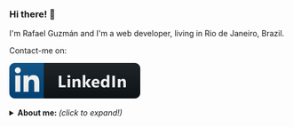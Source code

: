 ### Hi there! 👋

I'm Rafael Guzmán and I'm a web developer, living in Rio de Janeiro, Brazil.

Contact-me on: 
<p>
  
  [![LinkedIn](https://github.com/rqguzman/assets/blob/main/ColoredBadges/svg/social/linkedin.svg)](https://www.linkedin.com/in/rafaelqguzman/)

</p>
<details>
  <summary><b>About me: </b> <i>(click to expand!)</i> </summary>
  
  <br>
  ### - Languages and Tools...
  
  <p align="left">
    <img src="https://github.com/rqguzman/assets/blob/main/ColoredBadges/svg/dev/languages/java.svg" alt="Java" style="vertical-align:top margin:6px 4px">
   <img src="https://github.com/rqguzman/assets/blob/main/ColoredBadges/svg/dev/languages/js.svg" alt="JavaScript" style="vertical-align:top margin:6px 4px">
   <img src="https://github.com/rqguzman/assets/blob/main/ColoredBadges/svg/dev/languages/typescript.svg" alt="TypeScript" style="vertical-align:top margin:6px 4px">
   <img src="https://github.com/rqguzman/assets/blob/main/ColoredBadges/svg/dev/frameworks/spring.svg" alt="Spring" style="vertical-align:top margin:6px 4px">
  <img src="https://github.com/rqguzman/assets/blob/main/ColoredBadges/svg/dev/frameworks/react.svg" alt="React" style="vertical-align:top margin:6px 4px">
  <img src="https://github.com/rqguzman/assets/blob/main/ColoredBadges/svg/dev/languages/css3.svg" alt="CSS3" style="vertical-align:top margin:6px 4px">
   <img src="https://github.com/rqguzman/assets/blob/main/ColoredBadges/svg/dev/languages/html.svg" alt="HTML" style="vertical-align:top margin:6px 4px">
   <img src="https://github.com/rqguzman/assets/blob/main/ColoredBadges/svg/dev/languages/sass.svg" alt="SASS" style="vertical-align:top margin:6px 4px">
  </p>
  <p align="left">
  <img src="https://github.com/rqguzman/assets/blob/main/ColoredBadges/svg/dev/tools/docker.svg" alt="Docker" style="vertical-align:top margin:6px 4px">
  <img src="https://github.com/rqguzman/assets/blob/main/ColoredBadges/svg/dev/tools/eclipse.svg" alt="Eclipse" style="vertical-align:top margin:6px 4px">
  <img src="https://github.com/rqguzman/assets/blob/main/ColoredBadges/svg/dev/tools/jetbrains_intellij.svg" alt="IntelliJ Idea" style="vertical-align:top margin:6px 4px">
  <img src="https://github.com/rqguzman/assets/blob/main/ColoredBadges/svg/dev/tools/visualstudio_code.svg" alt="VS Code" style="vertical-align:top margin:6px 4px">
  </p>
  <p align="left">
  <img src="https://github.com/rqguzman/assets/blob/main/ColoredBadges/svg/dev/services/aws.svg" alt="AWS" style="vertical-align:top margin:6px 4px">
  <img src="https://github.com/rqguzman/assets/blob/main/ColoredBadges/svg/dev/services/dockerhub.svg" alt="Docker Hub" style="vertical-align:top margin:6px 4px"> 
  </p>
  
  ### - I'm currently...
  - 🌱 Taking part in DevSuperior bootcamp, learning to develop web and mobile applications using Springboot w/ React/React Native;
  - 🌱 improving my Springboot knowledge;
  - 🌱 Improving my CSS, especially CSS Grid, skills;
  - 🌱 Learning React Native;

</details>
  

<!--
**rqguzman/rqguzman** is a ✨ _special_ ✨ repository because its `README.md` (this file) appears on your GitHub profile.

Here are some ideas to get you started:

- 🔭 I’m currently working on ...
- 🌱 I’m currently learning ...
- 👯 I’m looking to collaborate on ...
- 🤔 I’m looking for help with ...
- 💬 Ask me about ...
- 📫 How to reach me: ...
- 😄 Pronouns: ...
- ⚡ Fun fact: ...
-->
